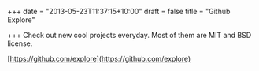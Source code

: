 +++
date = "2013-05-23T11:37:15+10:00"
draft = false
title = "Github Explore"

+++
Check out new cool projects everyday. Most of them are MIT and BSD license.

[https://github.com/explore](https://github.com/explore)
<!--more-->